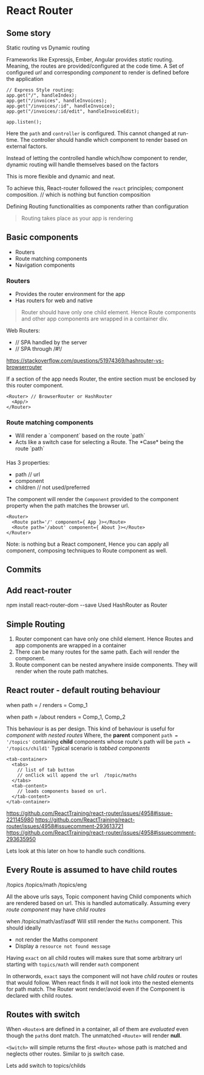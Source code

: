 # React Router

## Some story

Static routing vs Dynamic routing

Frameworks like Expressjs, Ember, Angular provides *static* routing.
Meaning, the routes are provided/configured at the code time.
A Set of configured *url* and corresponding *component* to render is
defined before the application

```
// Express Style routing:
app.get("/", handleIndex);
app.get("/invoices", handleInvoices);
app.get("/invoices/:id", handleInvoice);
app.get("/invoices/:id/edit", handleInvoiceEdit);

app.listen();

```
Here the `path` and `controller` is configured.
This cannot changed at run-time.
The controller should handle which component to render based on external factors.


Instead of letting the controlled handle which/how component to render,
dynamic routing will handle themselves based on the factors


This is more flexible and dynamic and neat.

To achieve this, React-router followed the `react` principles;
component composition. // which is nothing but function composition

Defining Routing functionalities as components rather than configuration


> Routing takes place as your app is rendering


## Basic components
- Routers
- Route matching components
- Navigation components

### Routers
  - Provides the router environment for the app
  - Has routers for web and native

> Router should have only one child element. Hence Route components and other
app components are wrapped in a container div.  

Web Routers:
  - <BrowserRouter> // SPA handled by the server
  - <HashRouter> // SPA through /#!/

https://stackoverflow.com/questions/51974369/hashrouter-vs-browserrouter

If a section of the app needs Router, the entire section must be enclosed by this
router component.
```
<Router> // BrowserRouter or HashRouter
  <App/>
</Router>
```

### Route matching components
- <Route>
    Will render a `component` based on the route `path`
- <Switch>
    Acts like a switch case for selecting a Route.
    The *Case* being the route `path`


#### <Route>
Has 3 properties:
- path // url
- component
- children // not used/preferred

The <Route> component will render the `Component` provided to the component property
when the path matches the browser url.

```
<Router>
  <Route path='/' component={ App }></Route>
  <Route path='/about' component={ About }></Route>
</Router>
```

Note: <Route> is nothing but a React component, Hence you can apply all component,
composing techniques to Route component as well.



## Commits

## Add react-router
npm install react-router-dom --save
Used HashRouter as Router


## Simple Routing
1. Router component can have only one child element.
Hence Routes and app components are wrapped in a container
2. There can be many routes for the same path. Each will render the component.
3. Route component can be nested anywhere inside components. They will render
when the route path matches.

## React router - default routing behaviour
when
path = /
renders = Comp_1

when
path = /about
renders = Comp_1, Comp_2

This behaviour is as per design. This kind of behaviour is useful for
*component with nested routes*
Where,
the **parent** component `path = '/topics'` containing **child** components
whose route's path will be `path = '/topics/child1'`
Typical scenario is *tabbed components*
```
<tab-container>
  <tabs>
    // list of tab button
    // onClick will append the url  /topic/maths
  </tabs>
  <tab-content>
    // loads components based on url.
  </tab-content>
</tab-container>
```

https://github.com/ReactTraining/react-router/issues/4958#issue-221145980
https://github.com/ReactTraining/react-router/issues/4958#issuecomment-293613721
https://github.com/ReactTraining/react-router/issues/4958#issuecomment-293635950

Lets look at this later on how to handle such conditions.

## Every Route is assumed to have child routes
/topics
/topics/math
/topics/eng

All the above urls says, Topic component having Child components which are
rendered based on url.
This is handled automatically. Assuming every *route component* may have *child routes*

when
/topics/math/asf/asdf
Will still render the `Maths` component.
This should ideally
- not render the Maths component
- Display a `resource not found message`

Having `exact` on all child routes will makes sure that some arbitrary url
starting with `topics/math` will render `math` component

In otherwords, `exact` says the component will not have *child routes* or
routes that would follow. When react finds it will not look into the nested
elements for path match.
The Router wont render/avoid even if the Component is declared with child routes.


## Routes with switch
When `<Route>`s are defined in a container, all of them are  *evaluated* even
though the `path`s dont match.
The unmatched `<Route>` will render **null**.

`<Switch>` will simple returns the first `<Route>` whose path is matched and
neglects other routes. Similar to js switch case.

Lets add switch to topics/childs
